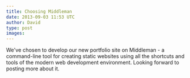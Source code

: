 ```yaml
---
title: Choosing Middleman
date: 2013-09-03 11:53 UTC
author: David
type: post
images: 
---
```

We've chosen to develop our new portfolio site on Middleman - a command-line tool for creating static websites using all the shortcuts and tools of the modern web development environment. Looking forward to posting more about it.